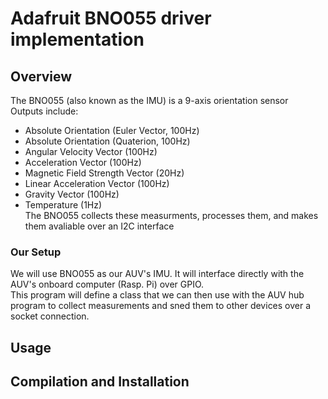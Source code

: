 # Adafruit BNO055 driver implementation
## Overview
The BNO055 (also known as the IMU) is a 9-axis orientation sensor<br>
Outputs include:<br>
- Absolute Orientation (Euler Vector, 100Hz)
- Absolute Orientation (Quaterion, 100Hz)
- Angular Velocity Vector (100Hz)
- Acceleration Vector (100Hz)
- Magnetic Field Strength Vector (20Hz)
- Linear Acceleration Vector (100Hz)
- Gravity Vector (100Hz)
- Temperature (1Hz)<br>
The BNO055 collects these measurments, processes them, and makes them avaliable over an I2C interface<br>

### Our Setup
We will use BNO055 as our AUV's IMU. It will interface directly with the AUV's onboard computer (Rasp. Pi) over GPIO.<br>
This program will define a class that we can then use with the AUV hub program to collect measurements and sned them to other devices over a socket connection.

## Usage

## Compilation and Installation


